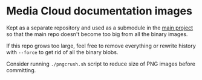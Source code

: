 # Media Cloud documentation images

Kept as a separate repository and used as a submodule in the [main project](https://github.com/berkmancenter/mediacloud) so that the main repo doesn't become too big from all the binary images.

If this repo grows too large, feel free to remove everything or rewrite history with `--force` to get rid of all the binary blobs.

Consider running `./pngcrush.sh` script to reduce size of PNG images before committing.
